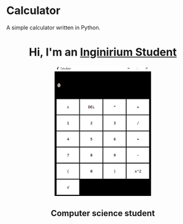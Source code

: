 # Calculator
A simple calculator written in Python.


<h1 align="center">Hi, I'm an <a href="https://inginirium.ru/", target="_blank">Inginirium Student</a></h1>
<div align="center">
  <img src="Calculator_image.png", width=50%, height=50% />
</div>
<h2 align="center">Computer science student</h2>
